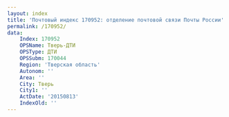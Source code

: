 ```yaml
---
layout: index
title: 'Почтовый индекс 170952: отделение почтовой связи Почты России'
permalink: /170952/
data:
    Index: 170952
    OPSName: Тверь-ДТИ
    OPSType: ДТИ
    OPSSubm: 170044
    Region: 'Тверская область'
    Autonom: ''
    Area: ''
    City: Тверь
    City1: ''
    ActDate: '20150813'
    IndexOld: ''
---
```

